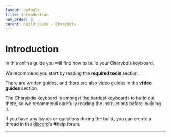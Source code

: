 ```yaml
---
layout: default
title: Introduction
nav_order: 2
parent: Build guide - Charybdis
---
```


# Introduction

In this online guide you will find how to build your Charybdis keyboard.

We recommend you start by reading the **required tools** section.

There are written guides, and there are also video guides in the **video guides** section.

The Charybdis keyboard is amongst the hardest keyboards to build out there, so we recommend carefully reading the instructions before building it.

If you have any issues or questions during the build, you can create a thread in the [discord][discord]'s #help forum.

----

[Discord]: https://www.bstkbd.com/discord
